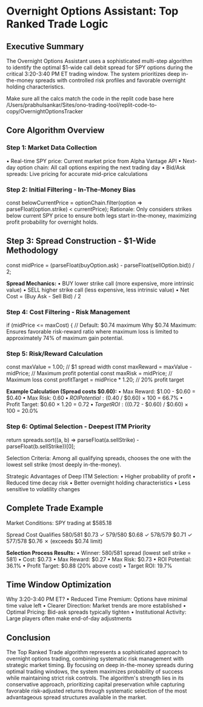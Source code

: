 # Overnight Options Assistant: Top Ranked Trade Logic

## Executive Summary
The Overnight Options Assistant uses a sophisticated multi-step algorithm to identify the optimal $1-wide call debit spread for SPY options during the critical 3:20-3:40 PM ET trading window. The system prioritizes deep in-the-money spreads with controlled risk profiles and favorable overnight holding characteristics.

Make sure all the calcs match the code in the replit code base here /Users/prabhulsankar/Sites/ono-trading-tool/replit-code-to-copy/OvernightOptionsTracker

## Core Algorithm Overview

### Step 1: Market Data Collection
• Real-time SPY price: Current market price from Alpha Vantage API
• Next-day option chain: All call options expiring the next trading day
• Bid/Ask spreads: Live pricing for accurate mid-price calculations

### Step 2: Initial Filtering - In-The-Money Bias
const belowCurrentPrice = optionChain.filter(option => parseFloat(option.strike) < currentPrice);
Rationale: Only considers strikes below current SPY price to ensure both legs start in-the-money, maximizing profit probability for overnight holds.

## Step 3: Spread Construction - $1-Wide Methodology
const midPrice = (parseFloat(buyOption.ask) - parseFloat(sellOption.bid)) / 2;

**Spread Mechanics:**
• BUY lower strike call (more expensive, more intrinsic value)
• SELL higher strike call (less expensive, less intrinsic value)
• Net Cost = (Buy Ask - Sell Bid) / 2

### Step 4: Cost Filtering - Risk Management
if (midPrice <= maxCost) { // Default: $0.74 maximum
Why $0.74 Maximum: Ensures favorable risk-reward ratio where maximum loss is limited to approximately 74% of maximum gain potential.

### Step 5: Risk/Reward Calculation
const maxValue = 1.00; // $1 spread width
const maxReward = maxValue - midPrice; // Maximum profit potential
const maxRisk = midPrice; // Maximum loss
const profitTarget = midPrice * 1.20; // 20% profit target

**Example Calculation (Spread costs $0.60):**
• Max Reward: $1.00 - $0.60 = $0.40
• Max Risk: $0.60
• ROI Potential: ($0.40 / $0.60) × 100 = 66.7%
• Profit Target: $0.60 × 1.20 = $0.72
• Target ROI: (($0.72 - $0.60) / $0.60) × 100 = 20.0%

### Step 6: Optimal Selection - Deepest ITM Priority
return spreads.sort((a, b) => parseFloat(a.sellStrike) - parseFloat(b.sellStrike))[0];

Selection Criteria: Among all qualifying spreads, chooses the one with the lowest sell strike (most deeply in-the-money).

Strategic Advantages of Deep ITM Selection:
• Higher probability of profit
• Reduced time decay risk
• Better overnight holding characteristics
• Less sensitive to volatility changes

## Complete Trade Example
Market Conditions: SPY trading at $585.18

Spread  Cost    Qualifies
580/581 $0.73   ✓
579/580 $0.68   ✓
578/579 $0.71   ✓
577/578 $0.76   ✗ (exceeds $0.74 limit)

**Selection Process Results:**
• Winner: 580/581 spread (lowest sell strike = 581)
• Cost: $0.73
• Max Reward: $0.27
• Max Risk: $0.73
• ROI Potential: 36.1%
• Profit Target: $0.88 (20% above cost)
• Target ROI: 19.7%

## Time Window Optimization
Why 3:20-3:40 PM ET?
• Reduced Time Premium: Options have minimal time value left
• Clearer Direction: Market trends are more established
• Optimal Pricing: Bid-ask spreads typically tighten
• Institutional Activity: Large players often make end-of-day adjustments

## Conclusion
The Top Ranked Trade algorithm represents a sophisticated approach to overnight options trading, combining systematic risk management with strategic market timing. By focusing on deep in-the-money spreads during optimal trading windows, the system maximizes probability of success while maintaining strict risk controls.
The algorithm's strength lies in its conservative approach, prioritizing capital preservation while capturing favorable risk-adjusted returns through systematic selection of the most advantageous spread structures available in the market.